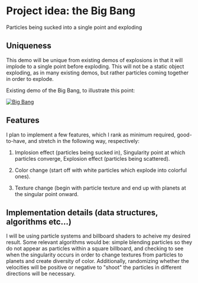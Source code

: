 # Project idea: the Big Bang

Particles being sucked into a single point and exploding

## Uniqueness 

This demo will be unique from existing demos of explosions in that it 
will implode to a single point before exploding. This will not 
be a static object exploding, as in many existing demos, but rather particles 
coming together in order to explode. 

Existing demo of the Big Bang, to illustrate this point:

[![Big Bang](https://img.youtube.com/vi/LeUcjqqhNxM/0.jpg)](https://www.youtube.com/watch?v=LeUcjqqhNxM)

## Features

I plan to implement a few features, which I rank as minimum required, 
good-to-have, and stretch in the following way, respectively:

1. Implosion effect (particles being sucked in),
   Singularity point at which particles converge,
   Explosion effect (particles being scattered).

2. Color change (start off with white particles which explode into colorful ones).

3. Texture change (begin with particle texture and end up with planets at the 
   singular point onward.
   
## Implementation details (data structures, algorithms etc...)

I will be using particle systems and billboard shaders to acheive my desired result. 
Some relevant algorithms would be: simple blending particles so they do not appear as 
particles within a square billboard, and checking to see when the singularity occurs in order
to change textures from particles to planets and create diversity of color. Additionally,
randomizing whether the velocities will be positive or negative to "shoot" the particles 
in different directions will be necessary.  

